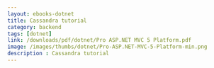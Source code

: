 ```yaml
---
layout: ebooks-dotnet
title: Cassandra tutorial
category: backend
tags: [dotnet]
link: /downloads/pdf/dotnet/Pro ASP.NET MVC 5 Platform.pdf 
image: /images/thumbs/dotnet/Pro-ASP.NET-MVC-5-Platform-min.png
description : Cassandra tutorial 
---
```












